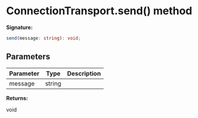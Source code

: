 # ConnectionTransport.send() method

**Signature:**

```typescript
send(message: string): void;
```

## Parameters

| Parameter | Type   | Description |
| --------- | ------ | ----------- |
| message   | string |             |

**Returns:**

void
